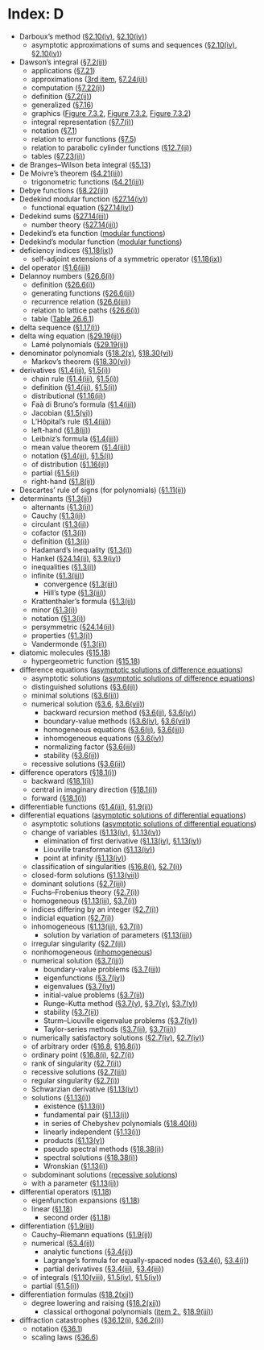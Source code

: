 # Index: D

- Darboux’s method ([§2.10(iv)](../2.10.md#iv "§2.10(iv) Taylor and Laurent Coefficients: Darboux’s Method ‣ §2.10 Sums and Sequences ‣ Areas ‣ Chapter 2 Asymptotic Approximations"), [§2.10(iv)](../2.10.md#Px4 "Example ‣ §2.10(iv) Taylor and Laurent Coefficients: Darboux’s Method ‣ §2.10 Sums and Sequences ‣ Areas ‣ Chapter 2 Asymptotic Approximations"))
  - asymptotic approximations of sums and sequences ([§2.10(iv)](../2.10.md#iv "§2.10(iv) Taylor and Laurent Coefficients: Darboux’s Method ‣ §2.10 Sums and Sequences ‣ Areas ‣ Chapter 2 Asymptotic Approximations"), [§2.10(iv)](../2.10.md#Px4 "Example ‣ §2.10(iv) Taylor and Laurent Coefficients: Darboux’s Method ‣ §2.10 Sums and Sequences ‣ Areas ‣ Chapter 2 Asymptotic Approximations"))
- Dawson’s integral ([§7.2(ii)](../7.2.md#ii "§7.2(ii) Dawson’s Integral ‣ §7.2 Definitions ‣ Properties ‣ Chapter 7 Error Functions, Dawson’s and Fresnel Integrals"))
  - applications ([§7.21](../7.21.html "§7.21 Physical Applications ‣ Applications ‣ Chapter 7 Error Functions, Dawson’s and Fresnel Integrals"))
  - approximations ([3rd item](../7.24.md#I1.i3.p1 "In §7.24(i) Approximations in Terms of Elementary Functions ‣ §7.24 Approximations ‣ Computation ‣ Chapter 7 Error Functions, Dawson’s and Fresnel Integrals"), [§7.24(ii)](../7.24.md#ii.p1 "§7.24(ii) Expansions in Chebyshev Series ‣ §7.24 Approximations ‣ Computation ‣ Chapter 7 Error Functions, Dawson’s and Fresnel Integrals"))
  - computation ([§7.22(i)](../7.22.md#i "§7.22(i) Main Functions ‣ §7.22 Methods of Computation ‣ Computation ‣ Chapter 7 Error Functions, Dawson’s and Fresnel Integrals"))
  - definition ([§7.2(ii)](../7.2.md#ii "§7.2(ii) Dawson’s Integral ‣ §7.2 Definitions ‣ Properties ‣ Chapter 7 Error Functions, Dawson’s and Fresnel Integrals"))
  - generalized ([§7.16](../7.16.html "§7.16 Generalized Error Functions ‣ Properties ‣ Chapter 7 Error Functions, Dawson’s and Fresnel Integrals"))
  - graphics ([Figure 7.3.2](../7.3.md#F2 "In §7.3(i) Real Variable ‣ §7.3 Graphics ‣ Properties ‣ Chapter 7 Error Functions, Dawson’s and Fresnel Integrals"), [Figure 7.3.2](../7.3.F2.mag.html "In §7.3 Graphics ‣ Properties ‣ Chapter 7 Error Functions, Dawson’s and Fresnel Integrals"), [Figure 7.3.2](../7.3.F2.mag.md#F2.thumb "In Figure 7.3.2 ‣ §7.3 Graphics ‣ Properties ‣ Chapter 7 Error Functions, Dawson’s and Fresnel Integrals"))
  - integral representation ([§7.7(i)](../7.7.md#i "§7.7(i) Error Functions and Dawson’s Integral ‣ §7.7 Integral Representations ‣ Properties ‣ Chapter 7 Error Functions, Dawson’s and Fresnel Integrals"))
  - notation ([§7.1](../7.1.html "§7.1 Special Notation ‣ Notation ‣ Chapter 7 Error Functions, Dawson’s and Fresnel Integrals"))
  - relation to error functions ([§7.5](../7.5.html "§7.5 Interrelations ‣ Properties ‣ Chapter 7 Error Functions, Dawson’s and Fresnel Integrals"))
  - relation to parabolic cylinder functions ([§12.7(ii)](../12.7.md#ii "§12.7(ii) Error Functions, Dawson’s Integral, and Probability Function ‣ §12.7 Relations to Other Functions ‣ Properties ‣ Chapter 12 Parabolic Cylinder Functions"))
  - tables ([§7.23(ii)](../7.23.md#ii.p1 "§7.23(ii) Real Variables ‣ §7.23 Tables ‣ Computation ‣ Chapter 7 Error Functions, Dawson’s and Fresnel Integrals"))
- de Branges–Wilson beta integral ([§5.13](../5.13.md#Px3 "de Branges–Wilson Beta Integral ‣ §5.13 Integrals ‣ Properties ‣ Chapter 5 Gamma Function"))
- De Moivre’s theorem ([§4.21(iii)](../4.21.md#Px1 "De Moivre’s Theorem ‣ §4.21(iii) Multiples of the Argument ‣ §4.21 Identities ‣ Trigonometric Functions ‣ Chapter 4 Elementary Functions"))
  - trigonometric functions ([§4.21(iii)](../4.21.md#Px1 "De Moivre’s Theorem ‣ §4.21(iii) Multiples of the Argument ‣ §4.21 Identities ‣ Trigonometric Functions ‣ Chapter 4 Elementary Functions"))
- Debye functions ([§8.22(ii)](../8.22.md#ii.p3 "§8.22(ii) Riemann Zeta Function and Incomplete Riemann Zeta Function ‣ §8.22 Mathematical Applications ‣ Applications ‣ Chapter 8 Incomplete Gamma and Related Functions"))
- Dedekind modular function ([§27.14(iv)](../27.14.md#iv "§27.14(iv) Relation to Modular Functions ‣ §27.14 Unrestricted Partitions ‣ Additive Number Theory ‣ Chapter 27 Functions of Number Theory"))
  - functional equation ([§27.14(iv)](../27.14.md#iv "§27.14(iv) Relation to Modular Functions ‣ §27.14 Unrestricted Partitions ‣ Additive Number Theory ‣ Chapter 27 Functions of Number Theory"))
- Dedekind sums ([§27.14(iii)](../27.14.md#iii.p1 "§27.14(iii) Asymptotic Formulas ‣ §27.14 Unrestricted Partitions ‣ Additive Number Theory ‣ Chapter 27 Functions of Number Theory"))
  - number theory ([§27.14(iii)](../27.14.md#iii.p1 "§27.14(iii) Asymptotic Formulas ‣ §27.14 Unrestricted Partitions ‣ Additive Number Theory ‣ Chapter 27 Functions of Number Theory"))
- Dedekind’s eta function ([modular functions](M.md#modularfunctions "Index M ‣ Index"))
- Dedekind’s modular function ([modular functions](M.md#modularfunctions "Index M ‣ Index"))
- deficiency indices ([§1.18(ix)](../1.18.md#Px14.p1 "Self-adjoint extensions of a symmetric Operator ‣ §1.18(ix) Mathematical Background ‣ §1.18 Linear Second Order Differential Operators and Eigenfunction Expansions ‣ Topics of Discussion ‣ Chapter 1 Algebraic and Analytic Methods"))
  - self-adjoint extensions of a symmetric operator ([§1.18(ix)](../1.18.md#Px14.p1 "Self-adjoint extensions of a symmetric Operator ‣ §1.18(ix) Mathematical Background ‣ §1.18 Linear Second Order Differential Operators and Eigenfunction Expansions ‣ Topics of Discussion ‣ Chapter 1 Algebraic and Analytic Methods"))
- del operator ([§1.6(iii)](../1.6.md#Px9 "Del Operator ‣ §1.6(iii) Vector-Valued Functions ‣ §1.6 Vectors and Vector-Valued Functions ‣ Topics of Discussion ‣ Chapter 1 Algebraic and Analytic Methods"))
- Delannoy numbers ([§26.6(i)](../26.6.md#Px1 "Delannoy Number 𝐷(𝑚,𝑛) ‣ §26.6(i) Definitions ‣ §26.6 Other Lattice Path Numbers ‣ Properties ‣ Chapter 26 Combinatorial Analysis"))
  - definition ([§26.6(i)](../26.6.md#Px1 "Delannoy Number 𝐷(𝑚,𝑛) ‣ §26.6(i) Definitions ‣ §26.6 Other Lattice Path Numbers ‣ Properties ‣ Chapter 26 Combinatorial Analysis"))
  - generating functions ([§26.6(ii)](../26.6.md#ii.p1 "§26.6(ii) Generating Functions ‣ §26.6 Other Lattice Path Numbers ‣ Properties ‣ Chapter 26 Combinatorial Analysis"))
  - recurrence relation ([§26.6(iii)](../26.6.md#EGx1 "§26.6(iii) Recurrence Relations ‣ §26.6 Other Lattice Path Numbers ‣ Properties ‣ Chapter 26 Combinatorial Analysis"))
  - relation to lattice paths ([§26.6(i)](../26.6.md#Px1 "Delannoy Number 𝐷(𝑚,𝑛) ‣ §26.6(i) Definitions ‣ §26.6 Other Lattice Path Numbers ‣ Properties ‣ Chapter 26 Combinatorial Analysis"))
  - table ([Table 26.6.1](../26.6.md#T1 "In Delannoy Number 𝐷(𝑚,𝑛) ‣ §26.6(i) Definitions ‣ §26.6 Other Lattice Path Numbers ‣ Properties ‣ Chapter 26 Combinatorial Analysis"))
- delta sequence ([§1.17(i)](../1.17.md#i "§1.17(i) Delta Sequences ‣ §1.17 Integral and Series Representations of the Dirac Delta ‣ Topics of Discussion ‣ Chapter 1 Algebraic and Analytic Methods"))
- delta wing equation ([§29.19(ii)](../29.19.md#ii "§29.19(ii) Lamé Polynomials ‣ §29.19 Physical Applications ‣ Applications ‣ Chapter 29 Lamé Functions"))
  - Lamé polynomials ([§29.19(ii)](../29.19.md#ii "§29.19(ii) Lamé Polynomials ‣ §29.19 Physical Applications ‣ Applications ‣ Chapter 29 Lamé Functions"))
- denominator polynomials ([§18.2(x)](../18.2.md#x.p4 "§18.2(x) Orthogonal Polynomials and Continued Fractions ‣ §18.2 General Orthogonal Polynomials ‣ General Orthogonal Polynomials ‣ Chapter 18 Orthogonal Polynomials"), [§18.30(vi)](../18.30.md#Px1 "Numerator and Denominator Polynomials ‣ §18.30(vi) Corecursive Orthogonal Polynomials ‣ §18.30 Associated OP’s ‣ Other Orthogonal Polynomials ‣ Chapter 18 Orthogonal Polynomials"))
  - Markov’s theorem ([§18.30(vi)](../18.30.md#Px2 "Markov’s Theorem ‣ §18.30(vi) Corecursive Orthogonal Polynomials ‣ §18.30 Associated OP’s ‣ Other Orthogonal Polynomials ‣ Chapter 18 Orthogonal Polynomials"))
- derivatives ([§1.4(iii)](../1.4.md#Px2 "Chain Rule ‣ §1.4(iii) Derivatives ‣ §1.4 Calculus of One Variable ‣ Topics of Discussion ‣ Chapter 1 Algebraic and Analytic Methods"), [§1.5(i)](../1.5.md#Px1 "Chain Rule ‣ §1.5(i) Partial Derivatives ‣ §1.5 Calculus of Two or More Variables ‣ Topics of Discussion ‣ Chapter 1 Algebraic and Analytic Methods"))
  - chain rule ([§1.4(iii)](../1.4.md#Px2 "Chain Rule ‣ §1.4(iii) Derivatives ‣ §1.4 Calculus of One Variable ‣ Topics of Discussion ‣ Chapter 1 Algebraic and Analytic Methods"), [§1.5(i)](../1.5.md#Px1 "Chain Rule ‣ §1.5(i) Partial Derivatives ‣ §1.5 Calculus of Two or More Variables ‣ Topics of Discussion ‣ Chapter 1 Algebraic and Analytic Methods"))
  - definition ([§1.4(iii)](../1.4.md#iii "§1.4(iii) Derivatives ‣ §1.4 Calculus of One Variable ‣ Topics of Discussion ‣ Chapter 1 Algebraic and Analytic Methods"), [§1.5(i)](../1.5.md#i.p2 "§1.5(i) Partial Derivatives ‣ §1.5 Calculus of Two or More Variables ‣ Topics of Discussion ‣ Chapter 1 Algebraic and Analytic Methods"))
  - distributional ([§1.16(ii)](../1.16.md#ii.p1 "§1.16(ii) Derivatives of a Distribution ‣ §1.16 Distributions ‣ Topics of Discussion ‣ Chapter 1 Algebraic and Analytic Methods"))
  - Faà di Bruno’s formula ([§1.4(iii)](../1.4.md#Px6 "Faà Di Bruno’s Formula ‣ §1.4(iii) Derivatives ‣ §1.4 Calculus of One Variable ‣ Topics of Discussion ‣ Chapter 1 Algebraic and Analytic Methods"))
  - Jacobian ([§1.5(vi)](../1.5.md#vi "§1.5(vi) Jacobians and Change of Variables ‣ §1.5 Calculus of Two or More Variables ‣ Topics of Discussion ‣ Chapter 1 Algebraic and Analytic Methods"))
  - L’Hôpital’s rule ([§1.4(iii)](../1.4.md#Px7 "L’Hôpital’s Rule ‣ §1.4(iii) Derivatives ‣ §1.4 Calculus of One Variable ‣ Topics of Discussion ‣ Chapter 1 Algebraic and Analytic Methods"))
  - left-hand ([§1.8(ii)](../1.8.md#ii.p1 "§1.8(ii) Convergence ‣ §1.8 Fourier Series ‣ Topics of Discussion ‣ Chapter 1 Algebraic and Analytic Methods"))
  - Leibniz’s formula ([§1.4(iii)](../1.4.md#Px5 "Leibniz’s Formula ‣ §1.4(iii) Derivatives ‣ §1.4 Calculus of One Variable ‣ Topics of Discussion ‣ Chapter 1 Algebraic and Analytic Methods"))
  - mean value theorem ([§1.4(iii)](../1.4.md#Px4 "Mean Value Theorem ‣ §1.4(iii) Derivatives ‣ §1.4 Calculus of One Variable ‣ Topics of Discussion ‣ Chapter 1 Algebraic and Analytic Methods"))
  - notation ([§1.4(iii)](../1.4.md#iii "§1.4(iii) Derivatives ‣ §1.4 Calculus of One Variable ‣ Topics of Discussion ‣ Chapter 1 Algebraic and Analytic Methods"), [§1.5(i)](../1.5.md#i.p2 "§1.5(i) Partial Derivatives ‣ §1.5 Calculus of Two or More Variables ‣ Topics of Discussion ‣ Chapter 1 Algebraic and Analytic Methods"))
  - of distribution ([§1.16(ii)](../1.16.md#ii "§1.16(ii) Derivatives of a Distribution ‣ §1.16 Distributions ‣ Topics of Discussion ‣ Chapter 1 Algebraic and Analytic Methods"))
  - partial ([§1.5(i)](../1.5.md#i "§1.5(i) Partial Derivatives ‣ §1.5 Calculus of Two or More Variables ‣ Topics of Discussion ‣ Chapter 1 Algebraic and Analytic Methods"))
  - right-hand ([§1.8(ii)](../1.8.md#ii.p1 "§1.8(ii) Convergence ‣ §1.8 Fourier Series ‣ Topics of Discussion ‣ Chapter 1 Algebraic and Analytic Methods"))
- Descartes’ rule of signs (for polynomials) ([§1.11(ii)](../1.11.md#Px3 "Descartes’ Rule of Signs ‣ §1.11(ii) Elementary Properties ‣ §1.11 Zeros of Polynomials ‣ Topics of Discussion ‣ Chapter 1 Algebraic and Analytic Methods"))
- determinants ([§1.3(ii)](../1.3.md#ii "§1.3(ii) Special Determinants ‣ §1.3 Determinants, Linear Operators, and Spectral Expansions ‣ Topics of Discussion ‣ Chapter 1 Algebraic and Analytic Methods"))
  - alternants ([§1.3(ii)](../1.3.md#ii "§1.3(ii) Special Determinants ‣ §1.3 Determinants, Linear Operators, and Spectral Expansions ‣ Topics of Discussion ‣ Chapter 1 Algebraic and Analytic Methods"))
  - Cauchy ([§1.3(ii)](../1.3.md#Px6 "Cauchy Determinant ‣ §1.3(ii) Special Determinants ‣ §1.3 Determinants, Linear Operators, and Spectral Expansions ‣ Topics of Discussion ‣ Chapter 1 Algebraic and Analytic Methods"))
  - circulant ([§1.3(ii)](../1.3.md#Px7 "Circulant ‣ §1.3(ii) Special Determinants ‣ §1.3 Determinants, Linear Operators, and Spectral Expansions ‣ Topics of Discussion ‣ Chapter 1 Algebraic and Analytic Methods"))
  - cofactor ([§1.3(i)](../1.3.md#Px1.p2 "Formal Calculation of Determinants ‣ §1.3(i) Determinants: Elementary Properties ‣ §1.3 Determinants, Linear Operators, and Spectral Expansions ‣ Topics of Discussion ‣ Chapter 1 Algebraic and Analytic Methods"))
  - definition ([§1.3(i)](../1.3.md#i "§1.3(i) Determinants: Elementary Properties ‣ §1.3 Determinants, Linear Operators, and Spectral Expansions ‣ Topics of Discussion ‣ Chapter 1 Algebraic and Analytic Methods"))
  - Hadamard’s inequality ([§1.3(i)](../1.3.md#Px4 "Hadamard’s Inequality ‣ §1.3(i) Determinants: Elementary Properties ‣ §1.3 Determinants, Linear Operators, and Spectral Expansions ‣ Topics of Discussion ‣ Chapter 1 Algebraic and Analytic Methods"))
  - Hankel ([§24.14(ii)](../24.14.md#ii.p3 "§24.14(ii) Higher-Order Recurrence Relations ‣ §24.14 Sums ‣ Properties ‣ Chapter 24 Bernoulli and Euler Polynomials"), [§3.9(iv)](../3.9.md#iv.p1 "§3.9(iv) Shanks’ Transformation ‣ §3.9 Acceleration of Convergence ‣ Areas ‣ Chapter 3 Numerical Methods"))
  - inequalities ([§1.3(i)](../1.3.md#Px4 "Hadamard’s Inequality ‣ §1.3(i) Determinants: Elementary Properties ‣ §1.3 Determinants, Linear Operators, and Spectral Expansions ‣ Topics of Discussion ‣ Chapter 1 Algebraic and Analytic Methods"))
  - infinite ([§1.3(iii)](../1.3.md#iii.p1 "§1.3(iii) Infinite Determinants ‣ §1.3 Determinants, Linear Operators, and Spectral Expansions ‣ Topics of Discussion ‣ Chapter 1 Algebraic and Analytic Methods"))
    - convergence ([§1.3(iii)](../1.3.md#iii.p1 "§1.3(iii) Infinite Determinants ‣ §1.3 Determinants, Linear Operators, and Spectral Expansions ‣ Topics of Discussion ‣ Chapter 1 Algebraic and Analytic Methods"))
    - Hill’s type ([§1.3(iii)](../1.3.md#iii.p2 "§1.3(iii) Infinite Determinants ‣ §1.3 Determinants, Linear Operators, and Spectral Expansions ‣ Topics of Discussion ‣ Chapter 1 Algebraic and Analytic Methods"))
  - Krattenthaler’s formula ([§1.3(ii)](../1.3.md#Px8 "Krattenthaler’s Formula ‣ §1.3(ii) Special Determinants ‣ §1.3 Determinants, Linear Operators, and Spectral Expansions ‣ Topics of Discussion ‣ Chapter 1 Algebraic and Analytic Methods"))
  - minor ([§1.3(i)](../1.3.md#Px1.p2 "Formal Calculation of Determinants ‣ §1.3(i) Determinants: Elementary Properties ‣ §1.3 Determinants, Linear Operators, and Spectral Expansions ‣ Topics of Discussion ‣ Chapter 1 Algebraic and Analytic Methods"))
  - notation ([§1.3(i)](../1.3.md#i "§1.3(i) Determinants: Elementary Properties ‣ §1.3 Determinants, Linear Operators, and Spectral Expansions ‣ Topics of Discussion ‣ Chapter 1 Algebraic and Analytic Methods"))
  - persymmetric ([§24.14(ii)](../24.14.md#ii.p3 "§24.14(ii) Higher-Order Recurrence Relations ‣ §24.14 Sums ‣ Properties ‣ Chapter 24 Bernoulli and Euler Polynomials"))
  - properties ([§1.3(i)](../1.3.md#Px2 "Relationships Between Determinants ‣ §1.3(i) Determinants: Elementary Properties ‣ §1.3 Determinants, Linear Operators, and Spectral Expansions ‣ Topics of Discussion ‣ Chapter 1 Algebraic and Analytic Methods"))
  - Vandermonde ([§1.3(ii)](../1.3.md#Px5 "Vandermonde Determinant or Vandermondian ‣ §1.3(ii) Special Determinants ‣ §1.3 Determinants, Linear Operators, and Spectral Expansions ‣ Topics of Discussion ‣ Chapter 1 Algebraic and Analytic Methods"))
- diatomic molecules ([§15.18](../15.18.html "§15.18 Physical Applications ‣ Applications ‣ Chapter 15 Hypergeometric Function"))
  - hypergeometric function ([§15.18](../15.18.html "§15.18 Physical Applications ‣ Applications ‣ Chapter 15 Hypergeometric Function"))
- difference equations ([asymptotic solutions of difference equations](index.md#asymptoticsolutionsofdifferenceequations "Index"))
  - asymptotic solutions ([asymptotic solutions of difference equations](index.md#asymptoticsolutionsofdifferenceequations "Index"))
  - distinguished solutions ([§3.6(ii)](../3.6.md#ii.p2 "§3.6(ii) Homogeneous Equations ‣ §3.6 Linear Difference Equations ‣ Areas ‣ Chapter 3 Numerical Methods"))
  - minimal solutions ([§3.6(ii)](../3.6.md#ii.p2 "§3.6(ii) Homogeneous Equations ‣ §3.6 Linear Difference Equations ‣ Areas ‣ Chapter 3 Numerical Methods"))
  - numerical solution ([§3.6](../3.6.html "§3.6 Linear Difference Equations ‣ Areas ‣ Chapter 3 Numerical Methods"), [§3.6(vii)](../3.6.md#vii "§3.6(vii) Linear Difference Equations of Other Orders ‣ §3.6 Linear Difference Equations ‣ Areas ‣ Chapter 3 Numerical Methods"))
    - backward recursion method ([§3.6(ii)](../3.6.md#ii.p2 "§3.6(ii) Homogeneous Equations ‣ §3.6 Linear Difference Equations ‣ Areas ‣ Chapter 3 Numerical Methods"), [§3.6(iv)](../3.6.md#iv "§3.6(iv) Inhomogeneous Equations ‣ §3.6 Linear Difference Equations ‣ Areas ‣ Chapter 3 Numerical Methods"))
    - boundary-value methods ([§3.6(iv)](../3.6.md#iv.p2 "§3.6(iv) Inhomogeneous Equations ‣ §3.6 Linear Difference Equations ‣ Areas ‣ Chapter 3 Numerical Methods"), [§3.6(vii)](../3.6.md#vii.p2 "§3.6(vii) Linear Difference Equations of Other Orders ‣ §3.6 Linear Difference Equations ‣ Areas ‣ Chapter 3 Numerical Methods"))
    - homogeneous equations ([§3.6(ii)](../3.6.md#ii "§3.6(ii) Homogeneous Equations ‣ §3.6 Linear Difference Equations ‣ Areas ‣ Chapter 3 Numerical Methods"), [§3.6(iii)](../3.6.md#iii "§3.6(iii) Miller’s Algorithm ‣ §3.6 Linear Difference Equations ‣ Areas ‣ Chapter 3 Numerical Methods"))
    - inhomogeneous equations ([§3.6(iv)](../3.6.md#iv "§3.6(iv) Inhomogeneous Equations ‣ §3.6 Linear Difference Equations ‣ Areas ‣ Chapter 3 Numerical Methods"))
    - normalizing factor ([§3.6(iii)](../3.6.md#iii.p2 "§3.6(iii) Miller’s Algorithm ‣ §3.6 Linear Difference Equations ‣ Areas ‣ Chapter 3 Numerical Methods"))
    - stability ([§3.6(ii)](../3.6.md#ii.p2 "§3.6(ii) Homogeneous Equations ‣ §3.6 Linear Difference Equations ‣ Areas ‣ Chapter 3 Numerical Methods"))
  - recessive solutions ([§3.6(ii)](../3.6.md#ii.p2 "§3.6(ii) Homogeneous Equations ‣ §3.6 Linear Difference Equations ‣ Areas ‣ Chapter 3 Numerical Methods"))
- difference operators ([§18.1(i)](../18.1.md#Px1 "𝑥-Differences ‣ §18.1(i) Special Notation ‣ §18.1 Notation ‣ Notation ‣ Chapter 18 Orthogonal Polynomials"))
  - backward ([§18.1(i)](../18.1.md#Px1.p2 "𝑥-Differences ‣ §18.1(i) Special Notation ‣ §18.1 Notation ‣ Notation ‣ Chapter 18 Orthogonal Polynomials"))
  - central in imaginary direction ([§18.1(i)](../18.1.md#Px1.p3 "𝑥-Differences ‣ §18.1(i) Special Notation ‣ §18.1 Notation ‣ Notation ‣ Chapter 18 Orthogonal Polynomials"))
  - forward ([§18.1(i)](../18.1.md#Px1.p1 "𝑥-Differences ‣ §18.1(i) Special Notation ‣ §18.1 Notation ‣ Notation ‣ Chapter 18 Orthogonal Polynomials"))
- differentiable functions ([§1.4(iii)](../1.4.md#Px1.p2 "Higher Derivatives ‣ §1.4(iii) Derivatives ‣ §1.4 Calculus of One Variable ‣ Topics of Discussion ‣ Chapter 1 Algebraic and Analytic Methods"), [§1.9(ii)](../1.9.md#Px11 "Differentiation ‣ §1.9(ii) Continuity, Point Sets, and Differentiation ‣ §1.9 Calculus of a Complex Variable ‣ Topics of Discussion ‣ Chapter 1 Algebraic and Analytic Methods"))
- differential equations ([asymptotic solutions of differential equations](index.md#asymptoticsolutionsofdifferentialequations "Index"))
  - asymptotic solutions ([asymptotic solutions of differential equations](index.md#asymptoticsolutionsofdifferentialequations "Index"))
  - change of variables ([§1.13(iv)](../1.13.md#Px5 "Elimination of First Derivative by Change of Dependent Variable ‣ §1.13(iv) Change of Variables ‣ §1.13 Differential Equations ‣ Topics of Discussion ‣ Chapter 1 Algebraic and Analytic Methods"), [§1.13(iv)](../1.13.md#Px6.p1 "Elimination of First Derivative by Change of Independent Variable ‣ §1.13(iv) Change of Variables ‣ §1.13 Differential Equations ‣ Topics of Discussion ‣ Chapter 1 Algebraic and Analytic Methods"))
    - elimination of first derivative ([§1.13(iv)](../1.13.md#Px5 "Elimination of First Derivative by Change of Dependent Variable ‣ §1.13(iv) Change of Variables ‣ §1.13 Differential Equations ‣ Topics of Discussion ‣ Chapter 1 Algebraic and Analytic Methods"), [§1.13(iv)](../1.13.md#Px6.p1 "Elimination of First Derivative by Change of Independent Variable ‣ §1.13(iv) Change of Variables ‣ §1.13 Differential Equations ‣ Topics of Discussion ‣ Chapter 1 Algebraic and Analytic Methods"))
    - Liouville transformation ([§1.13(iv)](../1.13.md#Px7 "Liouville Transformation ‣ §1.13(iv) Change of Variables ‣ §1.13 Differential Equations ‣ Topics of Discussion ‣ Chapter 1 Algebraic and Analytic Methods"))
    - point at infinity ([§1.13(iv)](../1.13.md#Px4 "Transformation of the Point at Infinity ‣ §1.13(iv) Change of Variables ‣ §1.13 Differential Equations ‣ Topics of Discussion ‣ Chapter 1 Algebraic and Analytic Methods"))
  - classification of singularities ([§16.8(i)](../16.8.md#i "§16.8(i) Classification of Singularities ‣ §16.8 Differential Equations ‣ Generalized Hypergeometric Functions ‣ Chapter 16 Generalized Hypergeometric Functions and Meijer 𝐺-Function"), [§2.7(i)](../2.7.md#i "§2.7(i) Regular Singularities: Fuchs–Frobenius Theory ‣ §2.7 Differential Equations ‣ Areas ‣ Chapter 2 Asymptotic Approximations"))
  - closed-form solutions ([§1.13(vii)](../1.13.md#vii "§1.13(vii) Closed-Form Solutions ‣ §1.13 Differential Equations ‣ Topics of Discussion ‣ Chapter 1 Algebraic and Analytic Methods"))
  - dominant solutions ([§2.7(iii)](../2.7.md#Px1.p2 "Liouville–Green Approximation Theorem ‣ §2.7(iii) Liouville–Green (WKBJ) Approximation ‣ §2.7 Differential Equations ‣ Areas ‣ Chapter 2 Asymptotic Approximations"))
  - Fuchs–Frobenius theory ([§2.7(i)](../2.7.md#i "§2.7(i) Regular Singularities: Fuchs–Frobenius Theory ‣ §2.7 Differential Equations ‣ Areas ‣ Chapter 2 Asymptotic Approximations"))
  - homogeneous ([§1.13(iii)](../1.13.md#iii "§1.13(iii) Inhomogeneous Equations ‣ §1.13 Differential Equations ‣ Topics of Discussion ‣ Chapter 1 Algebraic and Analytic Methods"), [§3.7(i)](../3.7.md#i.p1 "§3.7(i) Introduction ‣ §3.7 Ordinary Differential Equations ‣ Areas ‣ Chapter 3 Numerical Methods"))
  - indices differing by an integer ([§2.7(i)](../2.7.md#i "§2.7(i) Regular Singularities: Fuchs–Frobenius Theory ‣ §2.7 Differential Equations ‣ Areas ‣ Chapter 2 Asymptotic Approximations"))
  - indicial equation ([§2.7(i)](../2.7.md#i.p3 "§2.7(i) Regular Singularities: Fuchs–Frobenius Theory ‣ §2.7 Differential Equations ‣ Areas ‣ Chapter 2 Asymptotic Approximations"))
  - inhomogeneous ([§1.13(iii)](../1.13.md#iii "§1.13(iii) Inhomogeneous Equations ‣ §1.13 Differential Equations ‣ Topics of Discussion ‣ Chapter 1 Algebraic and Analytic Methods"), [§3.7(i)](../3.7.md#i.p1 "§3.7(i) Introduction ‣ §3.7 Ordinary Differential Equations ‣ Areas ‣ Chapter 3 Numerical Methods"))
    - solution by variation of parameters ([§1.13(iii)](../1.13.md#Px3 "Variation of Parameters ‣ §1.13(iii) Inhomogeneous Equations ‣ §1.13 Differential Equations ‣ Topics of Discussion ‣ Chapter 1 Algebraic and Analytic Methods"))
  - irregular singularity ([§2.7(ii)](../2.7.md#ii "§2.7(ii) Irregular Singularities of Rank 1 ‣ §2.7 Differential Equations ‣ Areas ‣ Chapter 2 Asymptotic Approximations"))
  - nonhomogeneous ([inhomogeneous](D.md#differentialequations.inhomogeneous "Index D ‣ Index"))
  - numerical solution ([§3.7(iii)](../3.7.md#iii "§3.7(iii) Taylor-Series Method: Boundary-Value Problems ‣ §3.7 Ordinary Differential Equations ‣ Areas ‣ Chapter 3 Numerical Methods"))
    - boundary-value problems ([§3.7(iii)](../3.7.md#iii "§3.7(iii) Taylor-Series Method: Boundary-Value Problems ‣ §3.7 Ordinary Differential Equations ‣ Areas ‣ Chapter 3 Numerical Methods"))
    - eigenfunctions ([§3.7(iv)](../3.7.md#iv.p1 "§3.7(iv) Sturm–Liouville Eigenvalue Problems ‣ §3.7 Ordinary Differential Equations ‣ Areas ‣ Chapter 3 Numerical Methods"))
    - eigenvalues ([§3.7(iv)](../3.7.md#iv.p1 "§3.7(iv) Sturm–Liouville Eigenvalue Problems ‣ §3.7 Ordinary Differential Equations ‣ Areas ‣ Chapter 3 Numerical Methods"))
    - initial-value problems ([§3.7(ii)](../3.7.md#ii "§3.7(ii) Taylor-Series Method: Initial-Value Problems ‣ §3.7 Ordinary Differential Equations ‣ Areas ‣ Chapter 3 Numerical Methods"))
    - Runge–Kutta method ([§3.7(v)](../3.7.md#Px2 "Second-Order Equations ‣ §3.7(v) Runge–Kutta Method ‣ §3.7 Ordinary Differential Equations ‣ Areas ‣ Chapter 3 Numerical Methods"), [§3.7(v)](../3.7.md#v "§3.7(v) Runge–Kutta Method ‣ §3.7 Ordinary Differential Equations ‣ Areas ‣ Chapter 3 Numerical Methods"), [§3.7(v)](../3.7.md#v "§3.7(v) Runge–Kutta Method ‣ §3.7 Ordinary Differential Equations ‣ Areas ‣ Chapter 3 Numerical Methods"))
    - stability ([§3.7(ii)](../3.7.md#ii.p5 "§3.7(ii) Taylor-Series Method: Initial-Value Problems ‣ §3.7 Ordinary Differential Equations ‣ Areas ‣ Chapter 3 Numerical Methods"))
    - Sturm–Liouville eigenvalue problems ([§3.7(iv)](../3.7.md#iv "§3.7(iv) Sturm–Liouville Eigenvalue Problems ‣ §3.7 Ordinary Differential Equations ‣ Areas ‣ Chapter 3 Numerical Methods"))
    - Taylor-series methods ([§3.7(ii)](../3.7.md#ii "§3.7(ii) Taylor-Series Method: Initial-Value Problems ‣ §3.7 Ordinary Differential Equations ‣ Areas ‣ Chapter 3 Numerical Methods"), [§3.7(iii)](../3.7.md#iii "§3.7(iii) Taylor-Series Method: Boundary-Value Problems ‣ §3.7 Ordinary Differential Equations ‣ Areas ‣ Chapter 3 Numerical Methods"))
  - numerically satisfactory solutions ([§2.7(iv)](../2.7.md#iv "§2.7(iv) Numerically Satisfactory Solutions ‣ §2.7 Differential Equations ‣ Areas ‣ Chapter 2 Asymptotic Approximations"), [§2.7(iv)](../2.7.md#iv "§2.7(iv) Numerically Satisfactory Solutions ‣ §2.7 Differential Equations ‣ Areas ‣ Chapter 2 Asymptotic Approximations"))
  - of arbitrary order ([§16.8](../16.8.html "§16.8 Differential Equations ‣ Generalized Hypergeometric Functions ‣ Chapter 16 Generalized Hypergeometric Functions and Meijer 𝐺-Function"), [§16.8(i)](../16.8.md#i "§16.8(i) Classification of Singularities ‣ §16.8 Differential Equations ‣ Generalized Hypergeometric Functions ‣ Chapter 16 Generalized Hypergeometric Functions and Meijer 𝐺-Function"))
  - ordinary point ([§16.8(i)](../16.8.md#i "§16.8(i) Classification of Singularities ‣ §16.8 Differential Equations ‣ Generalized Hypergeometric Functions ‣ Chapter 16 Generalized Hypergeometric Functions and Meijer 𝐺-Function"), [§2.7(i)](../2.7.md#i.p1 "§2.7(i) Regular Singularities: Fuchs–Frobenius Theory ‣ §2.7 Differential Equations ‣ Areas ‣ Chapter 2 Asymptotic Approximations"))
  - rank of singularity ([§2.7(ii)](../2.7.md#ii "§2.7(ii) Irregular Singularities of Rank 1 ‣ §2.7 Differential Equations ‣ Areas ‣ Chapter 2 Asymptotic Approximations"))
  - recessive solutions ([§2.7(iii)](../2.7.md#Px1.p2 "Liouville–Green Approximation Theorem ‣ §2.7(iii) Liouville–Green (WKBJ) Approximation ‣ §2.7 Differential Equations ‣ Areas ‣ Chapter 2 Asymptotic Approximations"))
  - regular singularity ([§2.7(i)](../2.7.md#i "§2.7(i) Regular Singularities: Fuchs–Frobenius Theory ‣ §2.7 Differential Equations ‣ Areas ‣ Chapter 2 Asymptotic Approximations"))
  - Schwarzian derivative ([§1.13(iv)](../1.13.md#Px7.p1 "Liouville Transformation ‣ §1.13(iv) Change of Variables ‣ §1.13 Differential Equations ‣ Topics of Discussion ‣ Chapter 1 Algebraic and Analytic Methods"))
  - solutions ([§1.13(i)](../1.13.md#i "§1.13(i) Existence of Solutions ‣ §1.13 Differential Equations ‣ Topics of Discussion ‣ Chapter 1 Algebraic and Analytic Methods"))
    - existence ([§1.13(i)](../1.13.md#i "§1.13(i) Existence of Solutions ‣ §1.13 Differential Equations ‣ Topics of Discussion ‣ Chapter 1 Algebraic and Analytic Methods"))
    - fundamental pair ([§1.13(i)](../1.13.md#Px1 "Fundamental Pair ‣ §1.13(i) Existence of Solutions ‣ §1.13 Differential Equations ‣ Topics of Discussion ‣ Chapter 1 Algebraic and Analytic Methods"))
    - in series of Chebyshev polynomials ([§18.40(i)](../18.40.md#i.p1 "§18.40(i) Computation of Polynomials ‣ §18.40 Methods of Computation ‣ Computation ‣ Chapter 18 Orthogonal Polynomials"))
    - linearly independent ([§1.13(i)](../1.13.md#Px2.p2 "Wronskian ‣ §1.13(i) Existence of Solutions ‣ §1.13 Differential Equations ‣ Topics of Discussion ‣ Chapter 1 Algebraic and Analytic Methods"))
    - products ([§1.13(v)](../1.13.md#v "§1.13(v) Products of Solutions ‣ §1.13 Differential Equations ‣ Topics of Discussion ‣ Chapter 1 Algebraic and Analytic Methods"))
    - pseudo spectral methods ([§18.38(i)](../18.38.md#Px4 "Quadrature “Extended” to Pseudo-Spectral (DVR) Representations of Operators in One and Many Dimensions ‣ §18.38(i) Classical OP’s: Numerical Analysis ‣ §18.38 Mathematical Applications ‣ Applications ‣ Chapter 18 Orthogonal Polynomials"))
    - spectral solutions ([§18.38(i)](../18.38.md#Px2 "Differential Equations: Spectral Methods ‣ §18.38(i) Classical OP’s: Numerical Analysis ‣ §18.38 Mathematical Applications ‣ Applications ‣ Chapter 18 Orthogonal Polynomials"))
    - Wronskian ([§1.13(i)](../1.13.md#Px2 "Wronskian ‣ §1.13(i) Existence of Solutions ‣ §1.13 Differential Equations ‣ Topics of Discussion ‣ Chapter 1 Algebraic and Analytic Methods"))
  - subdominant solutions ([recessive solutions](D.md#differentialequations.recessivesolutions "Index D ‣ Index"))
  - with a parameter ([§1.13(ii)](../1.13.md#ii "§1.13(ii) Equations with a Parameter ‣ §1.13 Differential Equations ‣ Topics of Discussion ‣ Chapter 1 Algebraic and Analytic Methods"))
- differential operators ([§1.18](../1.18.md#p1 "§1.18 Linear Second Order Differential Operators and Eigenfunction Expansions ‣ Topics of Discussion ‣ Chapter 1 Algebraic and Analytic Methods"))
  - eigenfunction expansions ([§1.18](../1.18.md#p1 "§1.18 Linear Second Order Differential Operators and Eigenfunction Expansions ‣ Topics of Discussion ‣ Chapter 1 Algebraic and Analytic Methods"))
  - linear ([§1.18](../1.18.md#p1 "§1.18 Linear Second Order Differential Operators and Eigenfunction Expansions ‣ Topics of Discussion ‣ Chapter 1 Algebraic and Analytic Methods"))
    - second order ([§1.18](../1.18.md#p1 "§1.18 Linear Second Order Differential Operators and Eigenfunction Expansions ‣ Topics of Discussion ‣ Chapter 1 Algebraic and Analytic Methods"))
- differentiation ([§1.9(ii)](../1.9.md#Px12 "Cauchy–Riemann Equations ‣ §1.9(ii) Continuity, Point Sets, and Differentiation ‣ §1.9 Calculus of a Complex Variable ‣ Topics of Discussion ‣ Chapter 1 Algebraic and Analytic Methods"))
  - Cauchy–Riemann equations ([§1.9(ii)](../1.9.md#Px12 "Cauchy–Riemann Equations ‣ §1.9(ii) Continuity, Point Sets, and Differentiation ‣ §1.9 Calculus of a Complex Variable ‣ Topics of Discussion ‣ Chapter 1 Algebraic and Analytic Methods"))
  - numerical ([§3.4(ii)](../3.4.md#ii "§3.4(ii) Analytic Functions ‣ §3.4 Differentiation ‣ Areas ‣ Chapter 3 Numerical Methods"))
    - analytic functions ([§3.4(ii)](../3.4.md#ii "§3.4(ii) Analytic Functions ‣ §3.4 Differentiation ‣ Areas ‣ Chapter 3 Numerical Methods"))
    - Lagrange’s formula for equally-spaced nodes ([§3.4(i)](../3.4.md#i "§3.4(i) Equally-Spaced Nodes ‣ §3.4 Differentiation ‣ Areas ‣ Chapter 3 Numerical Methods"), [§3.4(i)](../3.4.md#Px7.p3 "Eight-Point Formula ‣ §3.4(i) Equally-Spaced Nodes ‣ §3.4 Differentiation ‣ Areas ‣ Chapter 3 Numerical Methods"))
    - partial derivatives ([§3.4(iii)](../3.4.md#iii "§3.4(iii) Partial Derivatives ‣ §3.4 Differentiation ‣ Areas ‣ Chapter 3 Numerical Methods"), [§3.4(iii)](../3.4.md#Px13.p3 "Biharmonic Operator ‣ §3.4(iii) Partial Derivatives ‣ §3.4 Differentiation ‣ Areas ‣ Chapter 3 Numerical Methods"))
  - of integrals ([§1.10(viii)](../1.10.md#viii.p1 "§1.10(viii) Functions Defined by Contour Integrals ‣ §1.10 Functions of a Complex Variable ‣ Topics of Discussion ‣ Chapter 1 Algebraic and Analytic Methods"), [§1.5(iv)](../1.5.md#iv "§1.5(iv) Leibniz’s Theorem for Differentiation of Integrals ‣ §1.5 Calculus of Two or More Variables ‣ Topics of Discussion ‣ Chapter 1 Algebraic and Analytic Methods"), [§1.5(iv)](../1.5.md#Px8.p1 "Infinite Integrals ‣ §1.5(iv) Leibniz’s Theorem for Differentiation of Integrals ‣ §1.5 Calculus of Two or More Variables ‣ Topics of Discussion ‣ Chapter 1 Algebraic and Analytic Methods"))
  - partial ([§1.5(i)](../1.5.md#i.p2 "§1.5(i) Partial Derivatives ‣ §1.5 Calculus of Two or More Variables ‣ Topics of Discussion ‣ Chapter 1 Algebraic and Analytic Methods"))
- differentiation formulas ([§18.2(xii)](../18.2.md#Px18 "Degree lowering and raising differentiation formulas and structure relations ‣ §18.2(xii) Other Special Constructions Involving General OP’s ‣ §18.2 General Orthogonal Polynomials ‣ General Orthogonal Polynomials ‣ Chapter 18 Orthogonal Polynomials"))
  - degree lowering and raising ([§18.2(xii)](../18.2.md#Px18 "Degree lowering and raising differentiation formulas and structure relations ‣ §18.2(xii) Other Special Constructions Involving General OP’s ‣ §18.2 General Orthogonal Polynomials ‣ General Orthogonal Polynomials ‣ Chapter 18 Orthogonal Polynomials"))
    - classical orthogonal polynomials ([item 2.](../18.3.md#I1.ix2 "In §18.3 Definitions ‣ Classical Orthogonal Polynomials ‣ Chapter 18 Orthogonal Polynomials"), [§18.9(iii)](../18.9.md#iii "§18.9(iii) Derivatives ‣ §18.9 Recurrence Relations and Derivatives ‣ Classical Orthogonal Polynomials ‣ Chapter 18 Orthogonal Polynomials"))
- diffraction catastrophes ([§36.12(i)](../36.12.md#i.p1 "§36.12(i) General Theory for Cuspoids ‣ §36.12 Uniform Approximation of Integrals ‣ Applications ‣ Chapter 36 Integrals with Coalescing Saddles"), [§36.2(i)](../36.2.md#Px4 "Diffraction Catastrophes ‣ §36.2(i) Definitions ‣ §36.2 Catastrophes and Canonical Integrals ‣ Properties ‣ Chapter 36 Integrals with Coalescing Saddles"))
  - notation ([§36.1](../36.1.html "§36.1 Special Notation ‣ Notation ‣ Chapter 36 Integrals with Coalescing Saddles"))
  - scaling laws ([§36.6](../36.6.html "§36.6 Scaling Relations ‣ Properties ‣ Chapter 36 Integrals with Coalescing Saddles"))